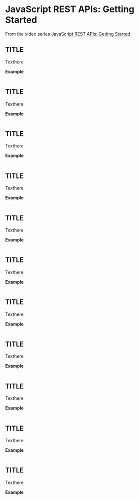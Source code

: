 # JavaScript REST APIs: Getting Started
From the video series [JavaScript REST APIs: Getting Started](https://app.pluralsight.com/library/courses/javascript-rest-apis-getting-started/table-of-contents)

## TITLE
Texthere

**Example**
```javascript
```

## TITLE
Texthere

**Example**
```javascript
```

## TITLE
Texthere

**Example**
```javascript
```

## TITLE
Texthere

**Example**
```javascript
```

## TITLE
Texthere

**Example**
```javascript
```

## TITLE
Texthere

**Example**
```javascript
```

## TITLE
Texthere

**Example**
```javascript
```

## TITLE
Texthere

**Example**
```javascript
```

## TITLE
Texthere

**Example**
```javascript
```

## TITLE
Texthere

**Example**
```javascript
```

## TITLE
Texthere

**Example**
```javascript
```




